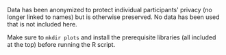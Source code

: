 Data has been anonymized to protect individual participants' privacy (no longer linked to names) but is otherwise preserved. No data has been used that is not included here.

Make sure to `mkdir plots` and install the prerequisite libraries (all included at the top) before running the R script.
